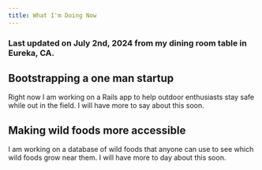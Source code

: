 ```yaml
---
title: What I'm Doing Now
---
```


### Last updated on July 2nd, 2024 from my dining room table in Eureka, CA.

## Bootstrapping a one man startup

Right now I am working on a Rails app to help outdoor enthusiasts stay 
safe while out in the field. I will have more to say about this soon.

## Making wild foods more accessible

I am working on a database of wild foods that anyone can use to see 
which wild foods grow near them. I will have more to day about this soon.